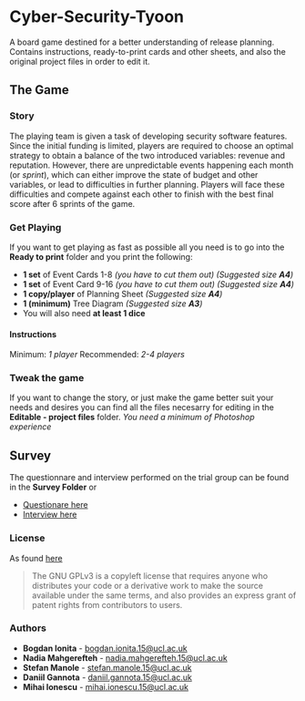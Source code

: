# Cyber-Security-Tyoon
A board game destined for a better understanding of release planning. Contains instructions, ready-to-print cards and other sheets, and also the original project files in order to edit it.




## The Game

### Story
The playing team is given a task of developing security software features. Since the initial funding is limited, players are required to choose an optimal strategy to obtain a balance of the two introduced variables: revenue and reputation. However, there are unpredictable events happening each month (or _sprint_), which can either improve the state of budget and other variables, or lead to difficulties in further planning. Players will face these difficulties and compete against each other to finish with the best final score after 6 sprints of the game.


### Get Playing

If you want to get playing as fast as possible all you need is to go into the **Ready to print** folder and you print the following:

* __1 set__ of Event Cards 1-8   _(you have to cut them out)_ _(Suggested size __A4__)_
* __1 set__ of Event Card 9-16  _(you have to cut them out)_ _(Suggested size __A4__)_
* __1 copy/player__ of Planning Sheet _(Suggested size __A4__)_
* __1 (minimum)__ Tree Diagram _(Suggested size __A3__)_
* You will also need __at least 1 dice__

#### Instructions
Minimum: _1 player_
Recommended: _2-4 players_

### Tweak the game
If you want to change the story, or just make the game better suit your needs and desires you can find all the files necesarry for editing in the __Editable - project files__ folder.
_You need a minimum of Photoshop experience_



## Survey
The questionnare and interview performed on the trial group can be found in the __Survey Folder__ or
 * [Questionare here](https://github.com/bodyionita/Cyber-Security-Tycoon/blob/master/Survey/Questionnaire.pdf)
 * [Interview here](https://github.com/bodyionita/Cyber-Security-Tycoon/blob/master/Survey/1-on-1%20interview.pdf)


### License
As found [here](https://choosealicense.com/)
>The GNU GPLv3 is a copyleft license that requires anyone who distributes your code or a 
>derivative work to make the source available under the same terms, and also provides an express 
>grant of patent rights from contributors to users.

### Authors
 - __Bogdan Ionita__ - bogdan.ionita.15@ucl.ac.uk  
 - __Nadia Mahgerefteh__ - nadia.mahgerefteh.15@ucl.ac.uk
 - __Stefan Manole__ - stefan.manole.15@ucl.ac.uk
 - __Daniil Gannota__ - daniil.gannota.15@ucl.ac.uk  
 - __Mihai Ionescu__ - mihai.ionescu.15@ucl.ac.uk 

